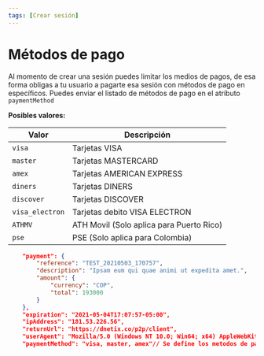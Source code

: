 ```yaml
---
tags: [Crear sesión]
---
```


# Métodos de pago

Al momento de crear una sesión puedes limitar los medios de pagos, de esa forma obligas a tu usuario a pagarte esa sesión con métodos de pago en específicos. Puedes enviar el listado de métodos de pago en el atributo `paymentMethod` 

**Posibles valores:**

Valor | Descripción 
---------|----------
 `visa` | Tarjetas  VISA  
 `master` | Tarjetas  MASTERCARD
 `amex` | Tarjetas  AMERICAN EXPRESS
 `diners` | Tarjetas  DINERS
 `discover` | Tarjetas  DISCOVER
 `visa_electron` | Tarjetas debito VISA ELECTRON
 `ATHMV` | ATH Movil (Solo aplica para Puerto Rico)
 `pse` | PSE (Solo aplica para Colombia) | 
  

```json
    "payment": {
        "reference": "TEST_20210503_170757",
        "description": "Ipsam eum qui quae animi ut expedita amet.",
        "amount": {
            "currency": "COP",
            "total": 193000
        }
    },
    "expiration": "2021-05-04T17:07:57-05:00",
    "ipAddress": "181.53.226.56",
    "returnUrl": "https://dnetix.co/p2p/client",
    "userAgent": "Mozilla/5.0 (Windows NT 10.0; Win64; x64) AppleWebKit/537.36 (KHTML, like Gecko) Chrome/90.0.4430.93 Safari/537.36",
    "paymentMethod": "visa, master, amex"// Se define los metodos de pago a usar.

```




